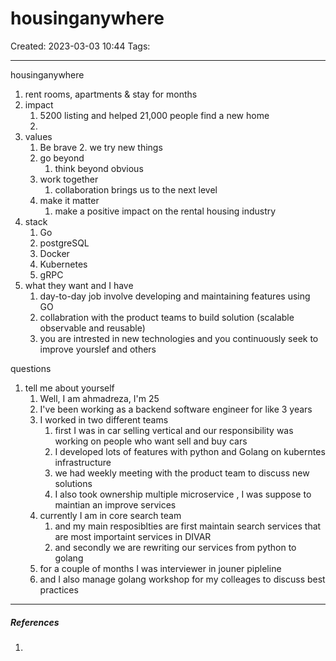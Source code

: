 # housinganywhere
Created: 2023-03-03 10:44
Tags: 
____

housinganywhere
1. rent rooms, apartments & stay for months
2. impact
	1. 5200 listing and helped 21,000 people find a new home
	2. 
3. values
	1. Be brave
		2. we try new things
	2. go beyond
		1. think beyond obvious
	3. work together
		1. collaboration brings us to the next level
	4. make it matter
		1. make a positive impact on the rental housing industry
4. stack
	1. Go
	2. postgreSQL
	3. Docker
	4. Kubernetes
	5. gRPC
5. what they want and I have
	1. day-to-day job involve developing and maintaining features using GO
	2. collabration with the product teams to build solution (scalable observable and reusable)
	3. you are intrested in new technologies and you continuously seek to improve yourslef and others


questions
1. tell me about yourself
	1. Well, I am ahmadreza, I'm 25 
	2. I've been working as a backend software engineer for like 3 years
	3. I worked in two different teams
		1. first I was in car selling vertical and our responsibility was working on people who want sell and buy cars
		2. I developed  lots of features with python and Golang on kuberntes infrastructure
		3. we had weekly meeting with the product team to discuss new solutions 
		4. I also took ownership  multiple microservice , I was suppose to maintian an improve services
	4. currently I am in core search team
		1. and my main resposiblties are first maintain search services that are most importaint services in DIVAR
		2. and secondly we are rewriting our services from python to golang
	5. for a couple of months I was interviewer in jouner pipleline
	6. and I also manage golang workshop for my colleages to discuss best practices 
_____
##### References
1.

